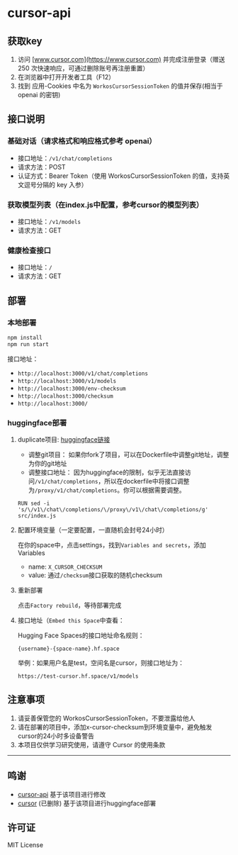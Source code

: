 # cursor-api

## 获取key

1. 访问 [www.cursor.com](https://www.cursor.com) 并完成注册登录（赠送 250 次快速响应，可通过删除账号再注册重置）
2. 在浏览器中打开开发者工具（F12）
3. 找到 应用-Cookies 中名为 `WorkosCursorSessionToken` 的值并保存(相当于 openai 的密钥)

## 接口说明

### 基础对话（请求格式和响应格式参考 openai）

- 接口地址：`/v1/chat/completions`
- 请求方法：POST
- 认证方式：Bearer Token（使用 WorkosCursorSessionToken 的值，支持英文逗号分隔的 key 入参）

### 获取模型列表（在index.js中配置，参考cursor的模型列表）

- 接口地址：`/v1/models`
- 请求方法：GET

### 健康检查接口

- 接口地址：`/`
- 请求方法：GET

## 部署

### 本地部署

```bash
npm install
npm run start
```
接口地址：
- `http://localhost:3000/v1/chat/completions`
- `http://localhost:3000/v1/models`
- `http://localhost:3000/env-checksum`
- `http://localhost:3000/checksum`
- `http://localhost:3000/`


### huggingface部署

1. duplicate项目:
   [huggingface链接](https://huggingface.co/login?next=%2Fspaces%2Fstevenrk%2Fcursor%3Fduplicate%3Dtrue)
   - 调整git项目：
如果你fork了项目，可以在Dockerfile中调整git地址，调整为你的git地址
   - 调整接口地址：
   因为huggingface的限制，似乎无法直接访问`/v1/chat/completions`，所以在dockerfile中将接口调整为`/proxy/v1/chat/completions`。你可以根据需要调整。
   ```
   RUN sed -i 's/\/v1\/chat\/completions/\/proxy\/v1\/chat\/completions/g' src/index.js
   ```

2. 配置环境变量（一定要配置，一直随机会封号24小时）

   在你的space中，点击settings，找到`Variables and secrets`，添加Variables
   - name: `X_CURSOR_CHECKSUM`
   - value: 通过`/checksum`接口获取的随机checksum

3. 重新部署
   
   点击`Factory rebuild`，等待部署完成

4. 接口地址（`Embed this Space`中查看：

   Hugging Face Spaces的接口地址命名规则：
   ```
   {username}-{space-name}.hf.space
    ```
   
   举例：如果用户名是test，空间名是cursor，则接口地址为：
   ```
   https://test-cursor.hf.space/v1/models
   ```

## 注意事项
1. 请妥善保管您的 WorkosCursorSessionToken，不要泄露给他人
2. 请在部署的项目中，添加x-cursor-checksum到环境变量中，避免触发cursor的24小时多设备警告
3. 本项目仅供学习研究使用，请遵守 Cursor 的使用条款

---

## 鸣谢

- [cursor-api](https://github.com/zhx47/cursor-api) 基于该项目进行修改
- [cursor](https://huggingface.co/spaces/wIK5Ez2o/cursor/) (已删除) 基于该项目进行huggingface部署

## 许可证

MIT License
